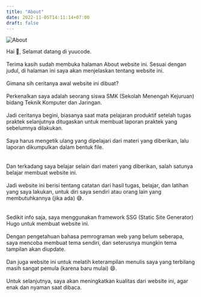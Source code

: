 ```yaml
---
title: "About"
date: 2022-11-05T14:11:14+07:00
draft: false
---
```


![About](/img/about.png "About")

Hai :wave:, Selamat datang di yuucode.\
\
Terima kasih sudah membuka halaman About website ini. Sesuai dengan judul, di halaman ini saya akan menjelaskan tentang website ini.\
\
Gimana sih ceritanya awal website ini dibuat?\
\
Perkenalkan saya adalah seorang siswa SMK (Sekolah Menengah Kejuruan) bidang Teknik Komputer dan Jaringan.\
\
Jadi ceritanya begini, biasanya saat mata pelajaran produktif setelah tugas praktek selanjutnya ditugaskan untuk membuat laporan praktek yang sebelumnya dilakukan.\
\
Saya harus mengetik ulang yang dipelajari dari materi yang diberikan, lalu laporan dikumpulkan dalam bentuk file.\
\
\
Dan terkadang saya belajar selain dari materi yang diberikan, salah satunya belajar membuat website ini.\
\
Jadi website ini berisi tentang catatan dari hasil tugas, belajar, dan latihan yang saya lakukan, untuk diri saya sendiri atau orang lain yang membutuhkannya (jika ada) :sweat_smile:.\
\
\
Sedikit info saja, saya menggunakan framework SSG (Static Site Generator) Hugo untuk membuat website ini.\
\
Dengan pengetahuan bahasa pemrograman web yang belum seberapa, saya mencoba membuat tema sendiri, dan seterusnya mungkin tema tampilan akan diupdate.\
\
Dan juga website ini untuk melatih keterampilan menulis saya yang terbilang masih sangat pemula (karena baru mulai) :smile:.\
\
Untuk selanjutnya, saya akan meningkatkan kualitas dari website ini, agar enak dan nyaman saat dibaca.